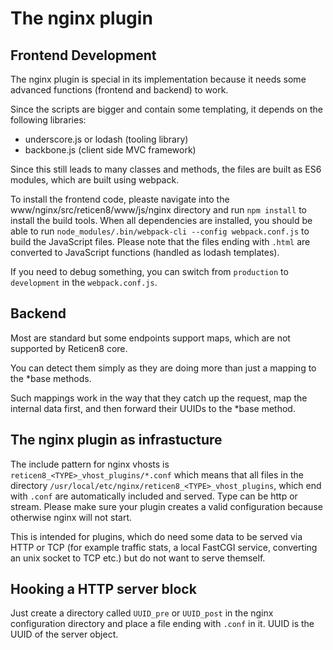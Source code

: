 # The nginx plugin

## Frontend Development

The nginx plugin is special in its implementation because it needs
some advanced functions (frontend and backend) to work.

Since the scripts are bigger and contain some templating,
it depends on the following libraries:

* underscore.js or lodash (tooling library)
* backbone.js (client side MVC framework)

Since this still leads to many classes and methods,
the files are built as ES6 modules,
which are built using webpack.

To install the frontend code, pleaste navigate into the
www/nginx/src/reticen8/www/js/nginx directory and
run `npm install` to install the build tools.
When all dependencies are installed, you should be able to run
`node_modules/.bin/webpack-cli --config webpack.conf.js`
to build the JavaScript files.
Please note that the files ending with `.html` are converted
to JavaScript functions (handled as lodash templates).

If you need to debug something, you can switch from `production`
to `development` in the `webpack.conf.js`.

## Backend

Most are standard but some endpoints support maps, which are not
supported by Reticen8 core.

You can detect them simply as they are doing more than just a mapping
to the \*base methods.

Such mappings work in the way that they catch up the request,
map the internal data first, and then forward their UUIDs
to the \*base method.

## The nginx plugin as infrastucture

The include pattern for nginx vhosts is
`reticen8_<TYPE>_vhost_plugins/*.conf` which means that all files in the
directory `/usr/local/etc/nginx/reticen8_<TYPE>_vhost_plugins`, which end
with `.conf` are automatically included and served.
Type can be http or stream.
Please make sure your plugin creates a valid configuration because
otherwise nginx will not start.

This is intended for plugins, which do need some data to be served via
HTTP or TCP (for example traffic stats, a local FastCGI service,
converting an unix socket to TCP etc.) but do not want to serve themself.

## Hooking a HTTP server block

Just create a directory called `UUID_pre` or `UUID_post` in the nginx
configuration directory and place a file ending with `.conf` in it.
UUID is the UUID of the server object.

